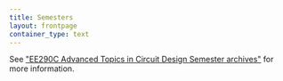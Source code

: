 ```yaml
---
title: Semesters
layout: frontpage
container_type: text
---
```


See ["EE290C Advanced Topics in Circuit Design Semester archives"](https://inst.eecs.berkeley.edu/~ee290c/archives.html) for more information.

